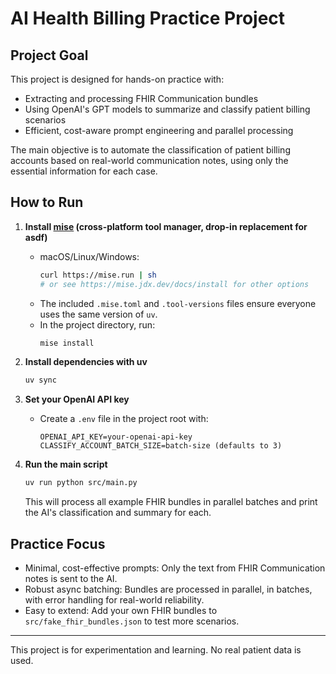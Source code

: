 # AI Health Billing Practice Project

## Project Goal
This project is designed for hands-on practice with:
- Extracting and processing FHIR Communication bundles
- Using OpenAI's GPT models to summarize and classify patient billing scenarios
- Efficient, cost-aware prompt engineering and parallel processing

The main objective is to automate the classification of patient billing accounts based on real-world communication notes, using only the essential information for each case.

## How to Run


1. **Install [mise](https://mise.jdx.dev) (cross-platform tool manager, drop-in replacement for asdf)**
   - macOS/Linux/Windows:
     ```sh
     curl https://mise.run | sh
     # or see https://mise.jdx.dev/docs/install for other options
     ```
   - The included `.mise.toml` and `.tool-versions` files ensure everyone uses the same version of `uv`.
   - In the project directory, run:
     ```sh
     mise install
     ```

2. **Install dependencies with uv**
   ```sh
   uv sync
   ```

4. **Set your OpenAI API key**
   - Create a `.env` file in the project root with:
     ```
     OPENAI_API_KEY=your-openai-api-key
     CLASSIFY_ACCOUNT_BATCH_SIZE=batch-size (defaults to 3)
     ```

5. **Run the main script**
   ```sh
   uv run python src/main.py
   ```
   This will process all example FHIR bundles in parallel batches and print the AI's classification and summary for each.

## Practice Focus
- Minimal, cost-effective prompts: Only the text from FHIR Communication notes is sent to the AI.
- Robust async batching: Bundles are processed in parallel, in batches, with error handling for real-world reliability.
- Easy to extend: Add your own FHIR bundles to `src/fake_fhir_bundles.json` to test more scenarios.

---
This project is for experimentation and learning. No real patient data is used.
